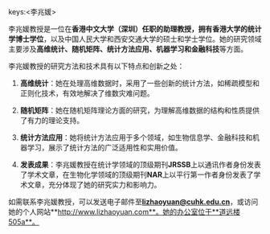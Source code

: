 keys:<李兆媛>


李兆媛教授是一位在**香港中文大学（深圳）**任职的助理教授，拥有香港大学的**统计学博士学位**，以及中国人民大学和西安交通大学的硕士和学士学位。她的研究领域主要涉及**高维统计、随机矩阵、统计方法应用、机器学习和金融科技**等方面。

李兆媛教授的研究方法和技术具有以下特点和创新之处：

1. **高维统计**：她在处理高维数据时，采用了一些创新的统计方法，如稀疏模型和正则化技术，有效地解决了维数灾难问题。

2. **随机矩阵**：她在随机矩阵理论方面的研究，为理解高维数据的结构和性质提供了有力的理论支持。

3. **统计方法应用**：她将统计方法应用于多个领域，如生物信息学、金融科技和机器学习，展示了统计方法的广泛适用性和实用价值。

4. **发表成果**：李兆媛教授在统计学领域的顶级期刊**JRSSB**上以通讯作者身份发表了学术文章，在生物化学领域的顶级期刊**NAR**上以平行第一作者身份发表了学术文章，充分体现了她的研究实力和影响力。

如需联系李兆媛教授，可以发送电子邮件至**lizhaoyuan@cuhk.edu.cn**，或访问她的个人网站**http://www.lizhaoyuan.com**。她的办公室位于**道远楼505a**。